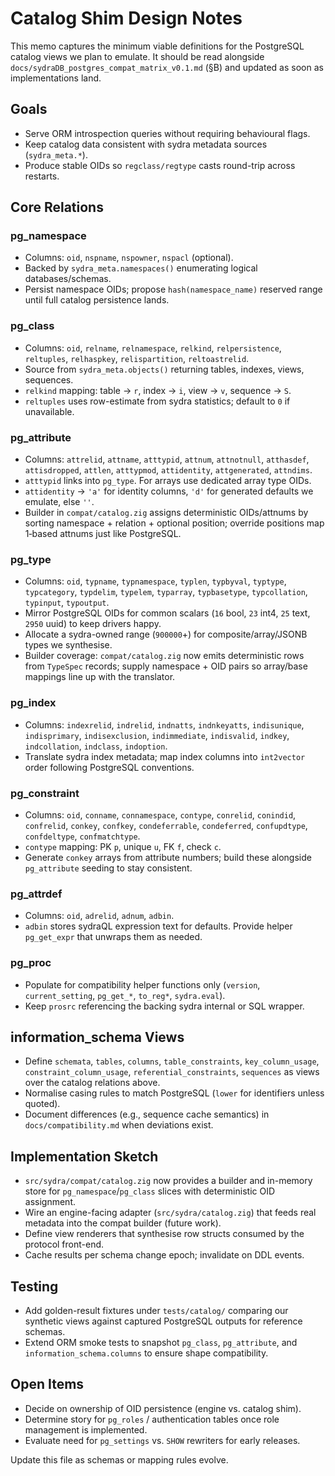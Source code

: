 # Catalog Shim Design Notes

This memo captures the minimum viable definitions for the PostgreSQL catalog views we plan to emulate. It should be read alongside `docs/sydraDB_postgres_compat_matrix_v0.1.md` (§B) and updated as soon as implementations land.

## Goals
- Serve ORM introspection queries without requiring behavioural flags.
- Keep catalog data consistent with sydra metadata sources (`sydra_meta.*`).
- Produce stable OIDs so `regclass/regtype` casts round-trip across restarts.

## Core Relations

### pg_namespace
- Columns: `oid`, `nspname`, `nspowner`, `nspacl` (optional).
- Backed by `sydra_meta.namespaces()` enumerating logical databases/schemas.
- Persist namespace OIDs; propose `hash(namespace_name)` reserved range until full catalog persistence lands.

### pg_class
- Columns: `oid`, `relname`, `relnamespace`, `relkind`, `relpersistence`, `reltuples`, `relhaspkey`, `relispartition`, `reltoastrelid`.
- Source from `sydra_meta.objects()` returning tables, indexes, views, sequences.
- `relkind` mapping: table → `r`, index → `i`, view → `v`, sequence → `S`.
- `reltuples` uses row-estimate from sydra statistics; default to `0` if unavailable.

### pg_attribute
- Columns: `attrelid`, `attname`, `atttypid`, `attnum`, `attnotnull`, `atthasdef`, `attisdropped`, `attlen`, `atttypmod`, `attidentity`, `attgenerated`, `attndims`.
- `atttypid` links into `pg_type`. For arrays use dedicated array type OIDs.
- `attidentity` → `'a'` for identity columns, `'d'` for generated defaults we emulate, else `''`.
- Builder in `compat/catalog.zig` assigns deterministic OIDs/attnums by sorting namespace + relation + optional position; override positions map 1‑based attnums just like PostgreSQL.

### pg_type
- Columns: `oid`, `typname`, `typnamespace`, `typlen`, `typbyval`, `typtype`, `typcategory`, `typdelim`, `typelem`, `typarray`, `typbasetype`, `typcollation`, `typinput`, `typoutput`.
- Mirror PostgreSQL OIDs for common scalars (`16` bool, `23` int4, `25` text, `2950` uuid) to keep drivers happy.
- Allocate a sydra-owned range (`900000`+) for composite/array/JSONB types we synthesise.
- Builder coverage: `compat/catalog.zig` now emits deterministic rows from `TypeSpec` records; supply namespace + OID pairs so array/base mappings line up with the translator.

### pg_index
- Columns: `indexrelid`, `indrelid`, `indnatts`, `indnkeyatts`, `indisunique`, `indisprimary`, `indisexclusion`, `indimmediate`, `indisvalid`, `indkey`, `indcollation`, `indclass`, `indoption`.
- Translate sydra index metadata; map index columns into `int2vector` order following PostgreSQL conventions.

### pg_constraint
- Columns: `oid`, `conname`, `connamespace`, `contype`, `conrelid`, `conindid`, `confrelid`, `conkey`, `confkey`, `condeferrable`, `condeferred`, `confupdtype`, `confdeltype`, `confmatchtype`.
- `contype` mapping: PK `p`, unique `u`, FK `f`, check `c`.
- Generate `conkey` arrays from attribute numbers; build these alongside `pg_attribute` seeding to stay consistent.

### pg_attrdef
- Columns: `oid`, `adrelid`, `adnum`, `adbin`.
- `adbin` stores sydraQL expression text for defaults. Provide helper `pg_get_expr` that unwraps them as needed.

### pg_proc
- Populate for compatibility helper functions only (`version`, `current_setting`, `pg_get_*`, `to_reg*`, `sydra.eval`).
- Keep `prosrc` referencing the backing sydra internal or SQL wrapper.

## information_schema Views
- Define `schemata`, `tables`, `columns`, `table_constraints`, `key_column_usage`, `constraint_column_usage`, `referential_constraints`, `sequences` as views over the catalog relations above.
- Normalise casing rules to match PostgreSQL (`lower` for identifiers unless quoted).
- Document differences (e.g., sequence cache semantics) in `docs/compatibility.md` when deviations exist.

## Implementation Sketch
- `src/sydra/compat/catalog.zig` now provides a builder and in-memory store for `pg_namespace`/`pg_class` slices with deterministic OID assignment.
- Wire an engine-facing adapter (`src/sydra/catalog.zig`) that feeds real metadata into the compat builder (future work).
- Define view renderers that synthesise row structs consumed by the protocol front-end.
- Cache results per schema change epoch; invalidate on DDL events.

## Testing
- Add golden-result fixtures under `tests/catalog/` comparing our synthetic views against captured PostgreSQL outputs for reference schemas.
- Extend ORM smoke tests to snapshot `pg_class`, `pg_attribute`, and `information_schema.columns` to ensure shape compatibility.

## Open Items
- Decide on ownership of OID persistence (engine vs. catalog shim).
- Determine story for `pg_roles` / authentication tables once role management is implemented.
- Evaluate need for `pg_settings` vs. `SHOW` rewriters for early releases.

Update this file as schemas or mapping rules evolve.
